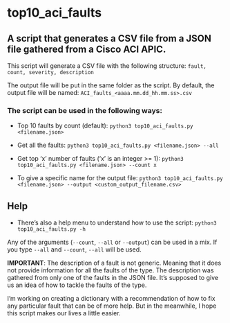 # top10_aci_faults
## A script that generates a CSV file from a JSON file gathered from a Cisco ACI APIC.

This script will generate a CSV file with the following structure:
`fault, count, severity, description`

The output file will be put in the same folder as the script. By default, the output file will be named:
`ACI_faults_<aaaa.mm.dd_hh.mm.ss>.csv`

### The script can be used in the following ways:

- Top 10 faults by count (default):
  `python3 top10_aci_faults.py <filename.json>`

- Get all the faults:
  `python3 top10_aci_faults.py <filename.json> --all`

- Get top ‘x’ number of faults (‘x’ is an integer >= 1):
  `python3 top10_aci_faults.py <filename.json> --count x`

- To give a specific name for the output file:
  `python3 top10_aci_faults.py <filename.json> --output <custom_output_filename.csv>`

## Help
- There’s also a help menu to understand how to use the script:
  `python3 top10_aci_faults.py -h`

Any of the arguments (`--count`, `--all` or `--output`) can be used in a mix.  If you type `--all` and `--count`, `--all` will be used.

__IMPORTANT__:  The description of a fault is not generic.  Meaning that it does not provide information for all the faults of the type.  The description was gathered from only one of the faults in the JSON file.  It’s supposed to give us an idea of how to tackle the faults of the type.

I’m working on creating a dictionary with a recommendation of how to fix any particular fault that can be of more help.  But in the meanwhile, I hope this script makes our lives a little easier.
